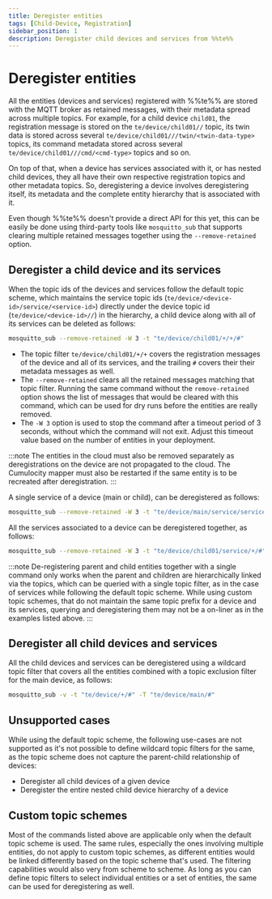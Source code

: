 ```yaml
---
title: Deregister entities
tags: [Child-Device, Registration]
sidebar_position: 1
description: Deregister child devices and services from %%te%%
---
```


# Deregister entities

All the entities (devices and services) registered with %%te%% are stored with the MQTT broker as retained messages,
with their metadata spread across multiple topics.
For example, for a child device `child01`, the registration message is stored on the `te/device/child01//` topic,
its twin data is stored across several `te/device/child01///twin/<twin-data-type>` topics,
its command metadata stored across several `te/device/child01///cmd/<cmd-type>` topics and so on.

On top of that, when a device has services associated with it, or has nested child devices,
they all have their own respective registration topics and other metadata topics.
So, deregistering a device involves deregistering itself, its metadata and
the complete entity hierarchy that is associated with it.

Even though %%te%% doesn't provide a direct API for this yet, this can be easily be done using third-party tools
like `mosquitto_sub` that supports clearing multiple retained messages together using the `--remove-retained` option.

## Deregister a child device and its services

When the topic ids of the devices and services follow the default topic scheme,
which maintains the service topic ids (`te/device/<device-id>/service/<service-id>`)
directly under the device topic id (`te/device/<device-id>//`) in the hierarchy,
a child device along with all of its services can be deleted as follows:

```sh
mosquitto_sub --remove-retained -W 3 -t "te/device/child01/+/+/#"
```

* The topic filter `te/device/child01/+/+` covers the registration messages of the device and all of its services,
  and the trailing `#` covers their their metadata messages as well.
* The `--remove-retained` clears all the retained messages matching that topic filter.
  Running the same command without the `remove-retained` option shows the list of messages
  that would be cleared with this command, which can be used for dry runs before the entities are really removed.
* The `-W 3` option is used to stop the command after a timeout period of 3 seconds, without which the command will not exit.
  Adjust this timeout value based on the number of entities in your deployment.

:::note
The entities in the cloud must also be removed separately as deregistrations on the device
are not propagated to the cloud.
The Cumulocity mapper must also be restarted if the same entity is to be recreated after deregistration.
:::

A single service of a device (main or child), can be deregistered as follows:

```sh
mosquitto_sub --remove-retained -W 3 -t "te/device/main/service/service01/#"
```

All the services associated to a device can be deregistered together, as follows:

```sh
mosquitto_sub --remove-retained -W 3 -t "te/device/child01/service/+/#"
```

:::note
De-registering parent and child entities together with a single command only works
when the parent and children are hierarchically linked via the topics, which can be queried with a single topic filter,
as in the case of services while following the default topic scheme.
While using custom topic schemes, that do not maintain the same topic prefix for a device and its services,
querying and deregistering them may not be a on-liner as in the examples listed above.
:::

## Deregister all child devices and services

All the child devices and services can be deregistered using a wildcard topic filter that covers all the entities
combined with a topic exclusion filter for the main device, as follows:

```sh
mosquitto_sub -v -t "te/device/+/#" -T "te/device/main/#"
```

## Unsupported cases

While using the default topic scheme, the following use-cases are not supported as it's not possible to define 
wildcard topic filters for the same, as the topic scheme does not capture the parent-child relationship of devices:

* Deregister all child devices of a given device
* Deregister the entire nested child device hierarchy of a device

## Custom topic schemes

Most of the commands listed above are applicable only when the default topic scheme is used.
The same rules, especially the ones involving multiple entities, do not apply to custom topic schemes,
as different entities would be linked differently based on the topic scheme that's used.
The filtering capabilities would also very from scheme to scheme.
As long as you can define topic filters to select individual entities or a set of entities,
the same can be used for deregistering as well.
